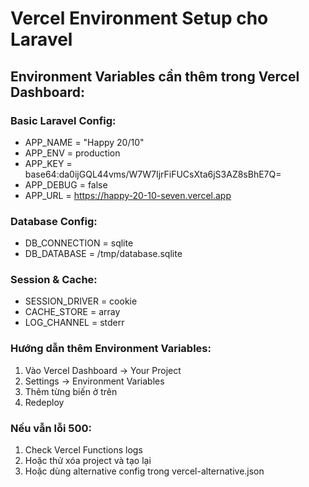 # Vercel Environment Setup cho Laravel

## Environment Variables cần thêm trong Vercel Dashboard:

### Basic Laravel Config:
- APP_NAME = "Happy 20/10"
- APP_ENV = production
- APP_KEY = base64:da0ijGQL44vms/W7W7IjrFiFUCsXta6jS3AZ8sBhE7Q=
- APP_DEBUG = false
- APP_URL = https://happy-20-10-seven.vercel.app

### Database Config:
- DB_CONNECTION = sqlite
- DB_DATABASE = /tmp/database.sqlite

### Session & Cache:
- SESSION_DRIVER = cookie
- CACHE_STORE = array
- LOG_CHANNEL = stderr

### Hướng dẫn thêm Environment Variables:
1. Vào Vercel Dashboard → Your Project
2. Settings → Environment Variables
3. Thêm từng biến ở trên
4. Redeploy

### Nếu vẫn lỗi 500:
1. Check Vercel Functions logs
2. Hoặc thử xóa project và tạo lại
3. Hoặc dùng alternative config trong vercel-alternative.json
